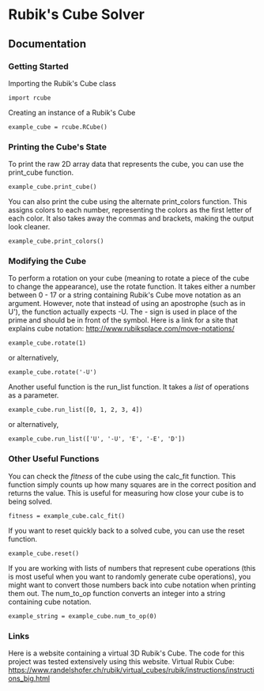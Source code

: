 # Rubik's Cube Solver



## Documentation

### Getting Started
Importing the Rubik's Cube class

`import rcube`

Creating an instance of a Rubik's Cube

`example_cube = rcube.RCube()`

### Printing the Cube's State

To print the raw 2D array data that represents the cube, you can use the print_cube function.

`example_cube.print_cube()`

You can also print the cube using the alternate print_colors function. This assigns colors to each number, representing the colors as the first letter of each color. It also takes away the commas and brackets, making the output look cleaner.

`example_cube.print_colors()`

### Modifying the Cube

To perform a rotation on your cube (meaning to rotate a piece of the cube to change the appearance), use the rotate function. It takes either a number between 0 - 17 or a string containing Rubik's Cube move notation as an argument. However, note that instead of using an apostrophe (such as in U'), the function actually expects -U. The - sign is used in place of the prime and should be in front of the symbol. Here is a link for a site that explains cube notation: http://www.rubiksplace.com/move-notations/

`example_cube.rotate(1)`

or alternatively,

`example_cube.rotate('-U')`

Another useful function is the run_list function. It takes a *list* of operations as a parameter.

`example_cube.run_list([0, 1, 2, 3, 4])`

or alternatively,

`example_cube.run_list(['U', '-U', 'E', '-E', 'D'])`

### Other Useful Functions

You can check the *fitness* of the cube using the calc_fit function. This function simply counts up how many squares are in the correct position and returns the value. This is useful for measuring how close your cube is to being solved.

`fitness = example_cube.calc_fit()`

If you want to reset quickly back to a solved cube, you can use the reset function.

`example_cube.reset()`

If you are working with lists of numbers that represent cube operations (this is most useful when you want to randomly generate cube operations), you might want to convert those numbers back into cube notation when printing them out. The num_to_op function converts an integer into a string containing cube notation.

`example_string = example_cube.num_to_op(0)`

### Links
Here is a website containing a virtual 3D Rubik's Cube. The code for this project was tested extensively using this website.
Virtual Rubix Cube: https://www.randelshofer.ch/rubik/virtual_cubes/rubik/instructions/instructions_big.html